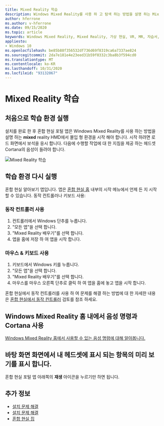 ```yaml
---
title: Mixed Reality 학습
description: Windows Mixed Reality를 사용 하 고 탐색 하는 방법을 설명 하는 Mixed Reality 배우기 앱을 실행 하는 방법을 설명 합니다.
author: hferrone
ms.author: v-hferrone
ms.date: 09/15/2020
ms.topic: article
keywords: Windows Mixed Reality, Mixed Reality, 가상 현실, VR, MR, 자습서, 시작 하기
appliesto:
- Windows 10
ms.openlocfilehash: be85b88f356532df736d69f8319ca6a7337ae824
ms.sourcegitcommit: 2da7e181e4e23eed31b59f0332c3ba8b3f594cd0
ms.translationtype: MT
ms.contentlocale: ko-KR
ms.lasthandoff: 10/31/2020
ms.locfileid: "93132067"
---
```

# <a name="learn-mixed-reality"></a>Mixed Reality 학습

## <a name="running-the-learning-experience-for-the-first-time"></a>처음으로 학습 환경 실행

설치를 완료 한 후 혼합 현실 포털 앱은 Windows Mixed Reality를 사용 하는 방법을 설명 하는 **mixed** reality HMD에서 몰입 형 환경을 시작 해야 합니다. 시작 하려면 로드 화면에서 보석을 응시 합니다. 다음에 수행할 작업에 대 한 지침을 제공 하는 헤드셋 Cortana의 음성이 들려야 합니다.

![Mixed Reality 학습](images/file-learnmixedrealitystart.png)

## <a name="re-run-the-learning-experience"></a>학습 환경 다시 실행

혼합 현실 알아보기 앱입니다. 앱은 [혼합 현실 홈](your-mixed-reality-home.md) 내부의 시작 메뉴에서 언제 든 지 시작할 수 있습니다. 동작 컨트롤러나 키보드 사용:

### <a name="use-your-motion-controllers"></a>동작 컨트롤러 사용

1. 컨트롤러에서 Windows 단추를 누릅니다.
2. "모든 앱"을 선택 합니다.
3. "Mixed Reality 배우기"를 선택 합니다.
4. 앱을 홈에 저장 하 여 앱을 시작 합니다.

### <a name="use-your-mouse--keyboard"></a>마우스 & 키보드 사용

1. 키보드에서 Windows 키를 누릅니다.
2. "모든 앱"을 선택 합니다.
3. "Mixed Reality 배우기"를 선택 합니다.
4. 마우스를 마우스 오른쪽 단추로 클릭 하 여 앱을 홈에 놓고 앱을 시작 합니다.

혼합 현실에서 동작 컨트롤러를 사용 하 여 문제를 해결 하는 방법에 대 한 자세한 내용은 [혼합 현실에서 동작 컨트롤러](controllers-in-wmr.md) 검토를 참조 하세요.

## <a name="use-voice-commands-and-cortana-inside-of-the-windows-mixed-reality-home"></a>Windows Mixed Reality 홈 내에서 음성 명령과 Cortana 사용

[Windows Mixed Reality 홈에서 사용할 수 있는 음성 명령에 대해 알아봅니다.](https://support.microsoft.com/help/4041322/windows-10-speech-in-windows-mixed-reality)

## <a name="show-a-preview-of-what-im-seeing-in-my-headset-on-my-desktops-screen"></a>바탕 화면 화면에서 내 헤드셋에 표시 되는 항목의 미리 보기를 표시 합니다.

혼합 현실 포털 앱 아래쪽의 **재생** 아이콘을 누르기만 하면 됩니다.

## <a name="see-also"></a>추가 정보

* [설치 문제 해결](installation_errors.md)
* [설치 문제 해결](wmr-setup-faq.md)
* [혼합 현실 집](your-mixed-reality-home.md)
